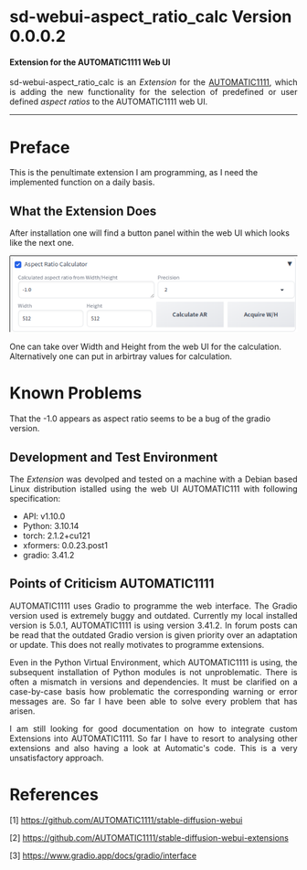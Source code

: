 # sd-webui-aspect_ratio_calc Version 0.0.0.2 
#### Extension for the AUTOMATIC1111 Web UI

<p align="justify">sd-webui-aspect_ratio_calc is an <i>Extension</i> for the <a href="https://github.com/AUTOMATIC1111/stable-diffusion-webui">AUTOMATIC1111</a>, which is adding the new functionality for the selection of predefined or user defined <i>aspect ratios</i> to the AUTOMATIC1111 web UI.</p>

---

# Preface

This is the penultimate extension I am programming, as I need the implemented function on a daily basis.

## What the Extension Does

After installation one will find a button panel within the web UI which looks like the next one.

<a target="_blank" href=""><img src="./images/calculator.png" alt="button panel"></a>

One can take over Width and Height from the web UI for the calculation. Alternatively one can put in arbirtray values for calculation.

# Known Problems

That the -1.0 appears as aspect ratio seems to be a bug of the gradio version.

## Development and Test Environment

<p align="justify">The <i>Extension</i> was devolped and tested on a machine with a Debian based Linux distribution istalled using the web UI AUTOMATIC111 with following specification:</p>

* API: v1.10.0
* Python: 3.10.14
* torch: 2.1.2+cu121
* xformers: 0.0.23.post1
* gradio: 3.41.2

## Points of Criticism AUTOMATIC1111

<p align="justify">AUTOMATIC1111 uses Gradio to programme the web interface. The Gradio version used is extremely buggy and outdated. Currently my local installed version is 5.0.1, AUTOMATIC1111 is using version 3.41.2. In forum posts can be read that the outdated Gradio version is given priority over an adaptation or update. This does not really motivates to programme extensions.</p>

<p align="justify">Even in the Python Virtual Environment, which AUTOMATIC1111 is using, the subsequent installation of Python modules is not unproblematic. There is often a mismatch in versions and dependencies. It must be clarified on a case-by-case basis how problematic the corresponding warning or error messages are. So far I have been able to solve every problem that has arisen.</p>


<p align="justify">I am still looking for good documentation on how to integrate custom Extensions into AUTOMATIC1111. So far I have to resort to analysing other extensions and also having a look at Automatic's code. This is a very unsatisfactory approach.</p>

# References

[1] https://github.com/AUTOMATIC1111/stable-diffusion-webui

[2] https://github.com/AUTOMATIC1111/stable-diffusion-webui-extensions

[3] https://www.gradio.app/docs/gradio/interface

